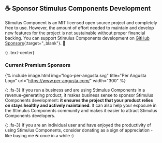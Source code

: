 ## ☕️ Sponsor Stimulus Components Development

Stimulus Component is an MIT licensed open source project and completely free to use. However, the amount of effort needed to maintain and develop new features for the project is not sustainable without proper financial backing. You can support Stimulus Components development on [GitHub Sponsors](https://github.com/sponsors/stimulus-components){:target="_blank"}. 🙏

{: .text-center}
### Current Premium Sponsors

{% include image.html img="logo-per-angusta.svg" title="Per Angusta Logo" url="https://www.per-angusta.com/" width="300" %}


{: .fs-3}
If you run a business and are using Stimulus Components in a revenue-generating product, it makes business sense to sponsor Stimulus Components development: **it ensures the project that your product relies on stays healthy and actively maintained**. It can also help your exposure in the Stimulus Components community and makes it easier to attract Stimulus Components developers.

{: .fs-3}
If you are an individual user and have enjoyed the productivity of using Stimulus Components, consider donating as a sign of appreciation - like buying me ☕️ once in a while :)
